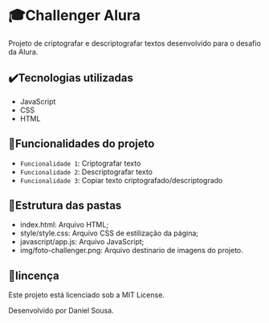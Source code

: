 # :mortar_board:Challenger Alura

Projeto de criptografar e descriptografar textos desenvolvido para o desafio da Alura.

## :heavy_check_mark:Tecnologias utilizadas
- JavaScript
- CSS
- HTML

## :hammer:Funcionalidades do projeto
- `Funcionalidade 1`: Criptografar texto
- `Funcionalidade 2`: Descriptografar texto
- `Funcionalidade 3`: Copiar texto criptografado/descriptogrado

## :file_folder:Estrutura das pastas
- index.html: Arquivo HTML;
- style/style.css: Arquivo CSS de estilização da página;
- javascript/app.js: Arquivo JavaScript;
- img/foto-challenger.png: Arquivo destinario de imagens do projeto.

## :scroll:lincença
Este projeto está licenciado sob a MIT License.

Desenvolvido por Daniel Sousa.


